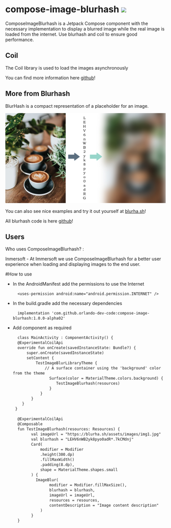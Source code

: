 # compose-image-blurhash [![](https://jitpack.io/v/orlando-dev-code/compose-image-blurhash.svg)](https://jitpack.io/#orlando-dev-code/compose-image-blurhash)

ComposeImageBlurhash is a Jetpack Compose component with the necessary implementation to display a blurred image while the real image is loaded from the internet.
Use blurhash and coil to ensure good performance.

## Coil
The Coil library is used to load the images asynchronously

You can find more information here [github](https://github.com/coil-kt/coil)!

## More from Blurhash
BlurHash is a compact representation of a placeholder for an image.

<img src="media/blurhash_cover.jpg" width="600">

You can also see nice examples and try it out yourself at 
[blurha.sh](http://blurha.sh/)!

All blurhash code is here 
[github](https://github.com/woltapp/blurhash)!

## Users
Who uses ComposeImageBlurhash? :

Inmersoft - At Immersoft we use ComposeImageBlurhash for a better user experience when loading and displaying images to the end user.

#How to use

- In the AndroidManifest add the permissions to use the Internet

        <uses-permission android:name="android.permission.INTERNET" />
        
- In the build.gradle add the necessary dependencies

        implementation 'com.github.orlando-dev-code:compose-image-blurhash:1.0.0-alpha02'

- Add component as required

        class MainActivity : ComponentActivity() {
        @ExperimentalCoilApi
        override fun onCreate(savedInstanceState: Bundle?) {
            super.onCreate(savedInstanceState)
            setContent {
                TestImageBlurLibraryTheme {
                    // A surface container using the 'background' color from the theme
                      Surface(color = MaterialTheme.colors.background) {
                         TestImageBlurhash(resources)
                      }
                  }
              }
          }
       }

        @ExperimentalCoilApi
        @Composable
        fun TestImageBlurhash(resources: Resources) {
              val imageUrl = "https://blurha.sh/assets/images/img1.jpg"
              val blurhash = "LEHV6nWB2yk8pyo0adR*.7kCMdnj"
              Card(
                  modifier = Modifier
                  .height(300.dp)
                  .fillMaxWidth()
                  .padding(8.dp),
                  shape = MaterialTheme.shapes.small
              ) {
                ImageBlur(
                      modifier = Modifier.fillMaxSize(),
                      blurhash = blurhash,
                      imageUrl = imageUrl,
                      resources = resources,
                      contentDescription = "Image content description"
                  )
              }
        }
